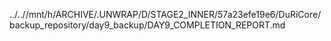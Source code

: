 ../..//mnt/h/ARCHIVE/.UNWRAP/D/STAGE2_INNER/57a23efe19e6/DuRiCore/backup_repository/day9_backup/DAY9_COMPLETION_REPORT.md